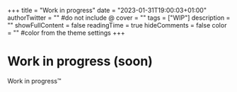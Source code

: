 +++
title = "Work in progress"
date = "2023-01-31T19:00:03+01:00"
authorTwitter = "" #do not include @
cover = ""
tags = ["WIP"]
description = ""
showFullContent = false
readingTime = true
hideComments = false
color = "" #color from the theme settings
+++

# Work in progress (soon)

Work in progress™